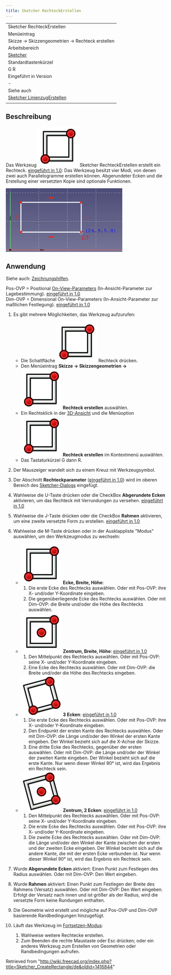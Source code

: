 ```yaml
---
title: Sketcher RechteckErstellen
---
```


|                                                                                         |
| --------------------------------------------------------------------------------------- |
| Sketcher RechteckErstellen                                                              |
| Menüeintrag                                                                             |
| Skizze → Skizzengeometrien → Rechteck erstellen                                         |
| Arbeitsbereich                                                                          |
| [Sketcher](/Sketcher_Workbench/de "Sketcher Workbench/de")                              |
| Standardtastenkürzel                                                                    |
| G R                                                                                     |
| Eingeführt in Version                                                                   |
| -                                                                                       |
| Siehe auch                                                                              |
| [Sketcher LinienzugErstellen](/Sketcher_CreatePolyline/de "Sketcher CreatePolyline/de") |
|                                                                                         |

## Beschreibung

Das Werkzeug ![](/src/assets/images/Sketcher_CreateRectangle.svg) Sketcher RechteckErstellen erstellt ein Rechteck. [eingeführt in 1.0](/Release_notes_1.0/de "Release notes 1.0/de"): Das Werkzeug besitzt vier Modi, von denen zwei auch Parallelogramme erstellen können. Abgerundeter Ecken und die Erstellung einer versetzten Kopie sind optionale Funktionen.

![](/src/assets/images/SketcherCreateRectangleExample.png)

## Anwendung

Siehe auch: [Zeichnungshilfen](/Sketcher_Workbench/de#Zeichnungshilfen "Sketcher Workbench/de").

Pos-OVP = Positional [On-View-Parameters](/Sketcher_Preferences/de#Allgemein "Sketcher Preferences/de") (In-Ansicht-Parameter zur Lagebestimmung). [eingeführt in 1.0](/Release_notes_1.0/de "Release notes 1.0/de")  
Dim-OVP = Dimensional On-View-Parameters (In-Ansicht-Parameter zur maßlichen Festlegung). [eingeführt in 1.0](/Release_notes_1.0/de "Release notes 1.0/de")

1. Es gibt mehrere Möglichkeiten, das Werkzeug aufzurufen:
   - Die Schaltfläche ![](/src/assets/images/Sketcher_CreateRectangle.svg) Rechteck drücken.
   - Den Menüeintrag **Skizze → Skizzengeometrien → ![](/src/assets/images/Sketcher_CreateRectangle.svg) Rechteck erstellen** auswählen.
   - Ein Rechtsklick in der [3D-Ansicht](/3D_view/de "3D view/de") und die Menüoption **![](/src/assets/images/Sketcher_CreateRectangle.svg) Rechteck erstellen** im Kontextmenü auswählen.
   - Das Tastaturkürzel G dann R.
2. Der Mauszeiger wandelt sich zu einem Kreuz mit Werkzeugsymbol.
3. Der Abschnitt **Rechteckparameter** ([eingeführt in 1.0](/Release_notes_1.0/de "Release notes 1.0/de")) wird im oberen Bereich des [Sketcher-Dialogs](/Sketcher_Dialog/de "Sketcher Dialog/de") eingefügt.

4. Wahlweise die U-Taste drücken oder die CheckBox **Abgerundete Ecken** aktivieren, um das Rechteck mit Verrundungen zu versehen. [eingeführt in 1.0](/Release_notes_1.0/de "Release notes 1.0/de")
5. Wahlweise die J-Taste drücken oder die CheckBox **Rahmen** aktivieren, um eine zweite versetzte Form zu erstellen. [eingeführt in 1.0](/Release_notes_1.0/de "Release notes 1.0/de")
6. Wahlweise die M-Taste drücken oder in der Ausklappliste "Modus" auswählen, um den Werkzeugmodus zu wechseln:
   - ![](/src/assets/images/Sketcher_CreateRectangle.svg) **Ecke, Breite, Höhe**:
     1. Die erste Ecke des Rechtecks auswählen. Oder mit Pos-OVP: ihre X- und/oder Y-Koordinate eingeben.
     2. Die gegenüberliegende Ecke des Rechtecks auswählen. Oder mit Dim-OVP: die Breite und/oder die Höhe des Rechtecks auswählen.
   - ![](/src/assets/images/Sketcher_CreateRectangle_Center.svg) **Zentrum, Breite, Höhe**: [eingeführt in 1.0](/Release_notes_1.0/de "Release notes 1.0/de")
     1. Den Mittelpunkt des Rechtecks auswählen. Oder mit Pos-OVP: seine X- und/oder Y-Koordinate eingeben.
     2. Eine Ecke des Rechtecks auswählen. Oder mit Dim-OVP: die Breite und/oder die Höhe des Rechtecks eingeben.
   - ![](/src/assets/images/Sketcher_CreateRectangle3Points.svg) **3 Ecken**: [eingeführt in 1.0](/Release_notes_1.0/de "Release notes 1.0/de")
     1. Die erste Ecke des Rechtecks auswählen. Oder mit Pos-OVP: ihre X- und/oder Y-Koordinate eingeben.
     2. Den Endpunkt der ersten Kante des Rechtecks auswählen. Oder mit Dim-OVP: die Länge und/oder den Winkel der ersten Kante eingeben. Der Winkel bezieht sich auf die X-Achse der Skizze.
     3. Eine dritte Ecke des Rechtecks, gegenüber der ersten auswählen. Oder mit Dim-OVP: die Länge und/oder der Winkel der zweiten Kante eingeben. Der Winkel bezieht sich auf die erste Kante. Nur wenn dieser Winkel 90° ist, wird das Ergebnis ein Rechteck sein.
   - ![](/src/assets/images/Sketcher_CreateRectangle3Points_Center.svg) **Zentrum, 2 Ecken**: [eingeführt in 1.0](/Release_notes_1.0/de "Release notes 1.0/de")
     1. Den Mittelpunkt des Rechtecks auswählen. Oder mit Pos-OVP: seine X- und/oder Y-Koordinate eingeben.
     2. Die erste Ecke des Rechtecks auswählen. Oder mit Pos-OVP: ihre X- und/oder Y-Koordinate eingeben.
     3. Die zweite Ecke des Rechtecks auswählen. Oder mit Dim-OVP: die Länge und/oder den Winkel der Kante zwischen der ersten und der zweiten Ecke eingeben. Der Winkel bezieht sich auf die andere Kante, die mit der ersten Ecke verbunden ist. Nur wenn dieser Winkel 90° ist, wird das Ergebnis ein Rechteck sein.
7. Wurde **Abgerundete Ecken** aktiviert: Einen Punkt zum Festlegen des Radius auswählen. Oder mit Dim-OVP: Den Wert eingeben.
8. Wurde **Rahmen** aktiviert: Einen Punkt zum Festlegen der Breite des Rahmens (Versatz) auswählen. Oder mit Dim-OVP: Den Wert eingeben. Erfolgt der Versatz nach innen und ist größer als der Radius, wird die versetzte Form keine Rundungen enthalten.
9. Die Geometrie wird erstellt und mögliche auf Pos-OVP und Dim-OVP basierende Randbedingungen hinzugefügt.
10. Läuft das Werkzeug im [Fortsetzen-Modus](/Sketcher_Workbench/de#Fortsetzen-Modi "Sketcher Workbench/de"):
    1. Wahlweise weitere Rechtecke erstellen.
    2. Zum Beenden die rechte Maustaste oder Esc drücken; oder ein anderes Werkzeug zum Erstellen von Geometrien oder Randbedingungen aufrufen.

Retrieved from "<http://wiki.freecad.org/index.php?title=Sketcher_CreateRectangle/de&oldid=1416844>"
